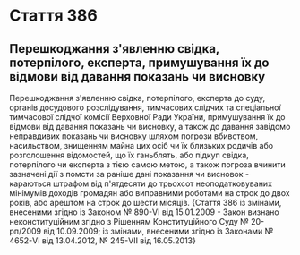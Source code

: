 Cтаття 386
====
Перешкоджання з'явленню свідка, потерпілого, експерта, примушування їх до відмови від давання показань чи висновку
----
Перешкоджання з'явленню свідка, потерпілого, експерта до суду, органів досудового розслідування, тимчасових слідчих та спеціальної тимчасової слідчої комісії Верховної Ради України, примушування їх до відмови від давання показань чи висновку, а також до давання завідомо неправдивих показань чи висновку шляхом погрози вбивством, насильством, знищенням майна цих осіб чи їх близьких родичів або розголошення відомостей, що їх ганьблять, або підкуп свідка, потерпілого чи експерта з тією самою метою, а також погроза вчинити зазначені дії з помсти за раніше дані показання чи висновок -
караються штрафом від п'ятдесяти до трьохсот неоподатковуваних мінімумів доходів громадян або виправними роботами на строк до двох років, або арештом на строк до шести місяців.
{Стаття 386 із змінами, внесеними згідно із Законом № 890-VI від 15.01.2009 - Закон визнано неконституційним згідно з Рішенням Конституційного Суду № 20-рп/2009 від 10.09.2009; із змінами, внесеними згідно із Законами № 4652-VI від 13.04.2012, № 245-VII від 16.05.2013}
